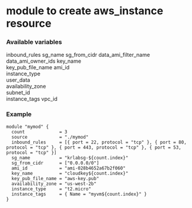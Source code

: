 # module to create aws_instance resource

### Available variables
inbound_rules 
sg_name 
sg_from_cidr 
data_ami_filter_name 
data_ami_owner_ids 
key_name  
key_pub_file_name
ami_id   
instance_type   
user_data   
availability_zone   
subnet_id  
instance_tags 
vpc_id 


### Example
```hcl
module "mymod" {
  count             = 3
  source            = "./mymod"
  inbound_rules     = [{ port = 22, protocol = "tcp" }, { port = 80, protocol = "tcp" }, { port = 443, protocol = "tcp" }, { port = 53, protocol = "tcp" }]
  sg_name           = "krlabsg-${count.index}"
  sg_from_cidr      = ["0.0.0.0/0"]
  ami_id            = "ami-028b4652a67b2f060"
  key_name          = "cloudkey${count.index}"
  key_pub_file_name = "aws-key.pub"
  availability_zone = "us-west-2b"
  instance_type     = "t2.micro"
  instance_tags     = { Name = "myvm${count.index}" }
}
```